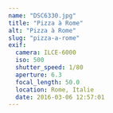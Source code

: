 ```yaml
---
name: "DSC6330.jpg"
title: "Pizza à Rome"
alt: "Pizza à Rome"
slug: "pizza-a-rome"
exif:
  camera: ILCE-6000
  iso: 500
  shutter_speed: 1/80
  aperture: 6.3
  focal_length: 50.0
  location: Rome, Italie
  date: 2016-03-06 12:57:01
---
```

